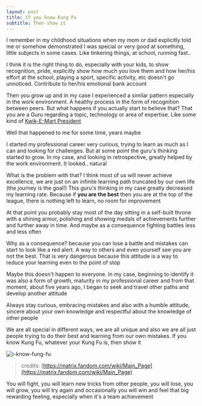 ```yaml
---
layout: post
title: If you know Kung Fu
subtitle: Then show it
---
```


I remember in my childhood situations when my mom or dad explicitly told me or somehow demonstrated I was special or very good at something, little subjects in some cases. Like tinkering things, at school, running fast..

I think it is the right thing to do, especially with your kids, to show recognition, pride, explicitly show how much you love them and how her/his effort at the school, playing a sport, specific activity, etc doesn't go unnoticed. Contribute to her/his emotional bank account

Then you grow up and in my case I experienced a similar pattern especially in the work environment. A healthy process in the form of recognition between peers. But what happens if you actually start to believe that? That you are a Guru regarding a topic, technology or area of expertise. Like some kind of [Kwik-E-Mart President](https://simpsons.fandom.com/wiki/Kwik-E-Mart_President)

Well that happened to me for some time, years maybe

I started my professional career very curious, trying to learn as much as I can and looking for challenges. But at some point the guru's thinking started to grow. In my case, and looking in retrospective, greatly helped by the work environment. It looked.. natural

What is the problem with that? I think most of us will never achieve excellence, we are just on an infinite learning path truncated by our own life (the journey is the goal!) This guru's thinking in my case greatly decreased my learning rate. Because if **you are the best** then you are at the top of the league, there is nothing left to learn, no room for improvement

 At that point you probably stay most of the day sitting in a self-built throne with a shining armor, polishing and showing medals of achievements further and further away in time. And maybe as a consequence fighting battles less and less often

Why as a consequence? because you can lose a battle and mistakes can start to look like a red alert. A way to others and even yourself see you are not the best. That is very dangerous because this attitude is a way to reduce your learning even to the point of stop

Maybe this doesn't happen to everyone. In my case, beginning to identify it was also a form of growth, maturity in my professional career and from that moment, about five years ago, I began to seek and travel other paths and develop another attitude

Always stay curious, embracing mistakes and also with a humble attitude, sincere about your own knowledge and respectful about the knowledge of other people

We are all special in different ways, we are all unique and also we are all just people trying to do their best and learning from our own mistakes. If you know Kung Fu, whatever your Kung Fu is, then show it

![i-know-fung-fu](https://static.wikia.nocookie.net/matrix/images/b/b1/I_Know_Kung_Fu.png/revision/latest/scale-to-width-down/853?cb=20130130061639)
> credits: [https://matrix.fandom.com/wiki/Main_Page](https://matrix.fandom.com/wiki/Main_Page)

You will fight, you will learn new tricks from other people, you will lose, you will grow, you will try again and occasionally you will win and feel that big rewarding feeling, especially when it's a team achievement